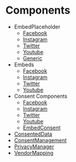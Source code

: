 # Components

* EmbedPlaceholder
  * [Facebook](EmbedFacebookPlaceholder#placeholder-component-for-facebook-embeds)
  * [Instagram](EmbedInstagramPlaceholder#placeholder-component-for-instagram-embeds)
  * [Twitter](EmbedTwitterPlaceholder#placeholder-component-for-twitter-embeds)
  * [Youtube](EmbedYoutubePlaceholder#placeholder-component-for-youtube-embeds)
  * [Generic](EmbedPlaceholder#placeholder-component-for-generic-embeds)
* Embeds
  * [Facebook](EmbedFacebook#component-for-facebook-embeds)
  * [Instagram](EmbedInstagram#component-for-instagram-embeds)
  * [Twitter](EmbedTwitter#component-for-twitter-embeds)
  * [Youtube](EmbedYoutube#component-for-youtube-embeds)
* Consent Components
  * [Facebook](EmbedFacebookConsent#consent-component-for-facebook-embeds)
  * [Instagram](EmbedInstagramConsent#consent-component-for-instagram-embeds)
  * [Twitter](EmbedTwitterConsent#consent-component-for-twitter-embeds)
  * [Youtube](EmbedYoutubeConsent#consent-component-for-youtube-embeds)
  * [EmbedConsent](EmbedConsent#consent-component-for-general-use)
* [ConsentedData](ConsentedData#consented-data-component)
* [ConsentManagement](ConsentManagement#consent-management-component)
* [PrivacyManager](PrivacyManager#privacymanager-component)
* [VendorMapping](VendorMapping#vendormapping-component)

